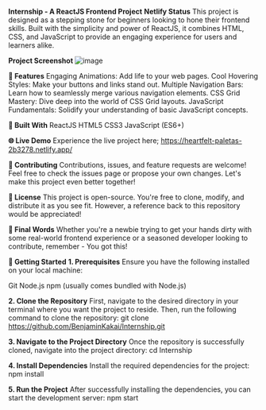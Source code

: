 **Internship - A ReactJS Frontend Project**
**Netlify Status**
This project is designed as a stepping stone for beginners looking to hone their frontend skills. Built with the simplicity and power of ReactJS, it combines HTML, CSS, and JavaScript to provide an engaging experience for users and learners alike.


**Project Screenshot**
![image](https://github.com/BenjaminKakai/Internship/assets/114109979/2ecbee44-45d4-4e74-89e0-6d2e2ee9980c)



**🚀 Features**
Engaging Animations: Add life to your web pages.
Cool Hovering Styles: Make your buttons and links stand out.
Multiple Navigation Bars: Learn how to seamlessly merge various navigation elements.
CSS Grid Mastery: Dive deep into the world of CSS Grid layouts.
JavaScript Fundamentals: Solidify your understanding of basic JavaScript concepts.

**🔧 Built With**
ReactJS
HTML5
CSS3
JavaScript (ES6+)

**🌐 Live Demo**
Experience the live project here; https://heartfelt-paletas-2b3278.netlify.app/

**🤝 Contributing**
Contributions, issues, and feature requests are welcome! Feel free to check the issues page or propose your own changes. Let's make this project even better together!

**📜 License**
This project is open-source. You're free to clone, modify, and distribute it as you see fit. However, a reference back to this repository would be appreciated!


**🌟 Final Words**
Whether you're a newbie trying to get your hands dirty with some real-world frontend experience or a seasoned developer looking to contribute, remember - You got this!


**🚀 Getting Started**
**1. Prerequisites**
Ensure you have the following installed on your local machine:

Git
Node.js
npm (usually comes bundled with Node.js)

**2. Clone the Repository**
First, navigate to the desired directory in your terminal where you want the project to reside. Then, run the following command to clone the repository:
git clone https://github.com/BenjaminKakai/Internship.git

**3. Navigate to the Project Directory**
Once the repository is successfully cloned, navigate into the project directory:
cd Internship

**4. Install Dependencies**
Install the required dependencies for the project:
npm install

**5. Run the Project**
After successfully installing the dependencies, you can start the development server:
npm start







